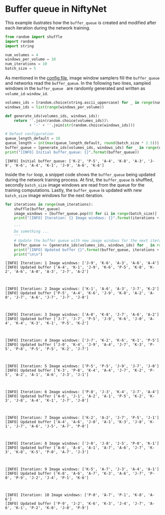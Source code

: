 
Buffer queue in NiftyNet
====================
This example ilustrates 
how the `buffer_queue` is created 
and modified after each iteration during the network training.


```python
from random import shuffle
import random
import string
```


```python
num_volumes = 4
windows_per_volume = 10
num_iterations = 10
batch_size = 5
```

As mentioned in the [config file](.), image window samplers fill the `buffer_queue`
and networks read the `buffer_queue`. In the following two lines,
sampled windows in the `buffer_queue ` are randomly generated and written as
`volume_id-window_id`.



```python
volumes_ids = [random.choice(string.ascii_uppercase) for _ in range(num_volumes)] 
windows_ids = list(range(windows_per_volume))
```


```python
def generate_ids(volumes_ids, windows_ids):
    return ''.join(random.choice(volumes_ids))\
           + '-' + ''.join(str(random.choice(windows_ids)))
```


```python
# Defaut configuration
queue_length_default = 10
queue_length = int(max(queue_length_default, round(batch_size * 2.5)))
buffer_queue = [generate_ids(volumes_ids, windows_ids) for _ in range(queue_length)]
print("[INFO] Initial buffer_queue: {}".format(buffer_queue))
```

    [INFO] Initial buffer_queue: ['K-2', 'P-5', 'A-4', 'K-8', 'A-3', 'J-9', 'K-6', 'A-4', 'K-1', 'J-9', 'A-6', 'K-6']


Inside the `for` loop, a snippet code shows the `buffer_queue` being updated during the network training process. At first, the `buffer_queue` is shuffled, secondly `batch_size` image windows are read from the queue for the training computations. Lastly, the `buffer_queue` is updated with new `batch_size` image windows for the next iteration.


```python
for iterations in range(num_iterations):
    shuffle(buffer_queue)
    image_windows = [buffer_queue.pop(0) for ii in range(batch_size)]
    print("[INFO] Iteration: {} Image windows: {}".format(iterations + 1, image_windows))

    '''
    Do something ...
    '''
    # Update the buffer queue with new image windows for the next iteration    
    buffer_queue += [generate_ids(volumes_ids, windows_ids) for _ in range(batch_size)]
    print("[INFO] Updated buffer {}".format(buffer_queue, iterations + 1))
    print("\n\n")
```

    [INFO] Iteration: 1 Image windows: ['J-9', 'K-6', 'A-3', 'A-6', 'A-4']
    [INFO] Updated buffer ['A-4', 'K-1', 'J-9', 'K-6', 'P-5', 'K-8', 'K-2', 'A-6', 'A-0', 'A-3', 'J-7', 'A-2']
    
    
    
    [INFO] Iteration: 2 Image windows: ['K-1', 'A-6', 'A-3', 'J-7', 'K-2']
    [INFO] Updated buffer ['P-5', 'A-4', 'K-6', 'J-9', 'K-8', 'A-2', 'A-0', 'J-7', 'A-6', 'J-7', 'J-7', 'J-0']
    
    
    
    [INFO] Iteration: 3 Image windows: ['A-0', 'K-8', 'J-7', 'A-6', 'A-2']
    [INFO] Updated buffer ['J-7', 'J-7', 'P-5', 'J-9', 'K-6', 'J-0', 'A-4', 'K-4', 'K-3', 'K-1', 'P-5', 'K-2']
    
    
    
    [INFO] Iteration: 4 Image windows: ['J-7', 'K-2', 'K-6', 'K-1', 'P-5']
    [INFO] Updated buffer ['J-0', 'K-4', 'J-9', 'A-4', 'J-7', 'K-3', 'P-5', 'P-8', 'P-5', 'P-5', 'K-2', 'J-7']
    
    
    
    [INFO] Iteration: 5 Image windows: ['P-5', 'P-5', 'J-9', 'J-7', 'J-0']
    [INFO] Updated buffer ['K-3', 'P-8', 'K-4', 'A-4', 'J-7', 'K-2', 'P-5', 'A-2', 'A-1', 'A-6', 'J-3', 'J-1']
    
    
    
    [INFO] Iteration: 6 Image windows: ['P-8', 'J-3', 'K-4', 'J-7', 'A-4']
    [INFO] Updated buffer ['A-6', 'J-1', 'A-2', 'A-1', 'P-5', 'K-2', 'K-3', 'J-8', 'A-4', 'K-1', 'J-7', 'J-0']
    
    
    
    [INFO] Iteration: 7 Image windows: ['K-2', 'A-2', 'J-7', 'P-5', 'J-1']
    [INFO] Updated buffer ['A-4', 'A-6', 'J-0', 'A-1', 'K-3', 'J-8', 'K-1', 'J-7', 'A-6', 'J-5', 'A-7', 'P-0']
    
    
    
    [INFO] Iteration: 8 Image windows: ['J-0', 'J-8', 'J-5', 'P-0', 'K-1']
    [INFO] Updated buffer ['A-6', 'A-4', 'A-1', 'A-7', 'A-6', 'J-7', 'K-3', 'K-8', 'K-5', 'P-0', 'A-7', 'J-3']
    
    
    
    [INFO] Iteration: 9 Image windows: ['K-5', 'A-7', 'J-3', 'A-4', 'A-1']
    [INFO] Updated buffer ['K-8', 'A-6', 'A-7', 'K-3', 'A-6', 'J-7', 'P-0', 'P-9', 'J-2', 'J-4', 'P-1', 'K-6']
    
    
    
    [INFO] Iteration: 10 Image windows: ['P-0', 'A-7', 'P-1', 'K-8', 'A-6']
    [INFO] Updated buffer ['P-9', 'J-2', 'K-6', 'K-3', 'J-4', 'J-7', 'A-6', 'K-1', 'P-2', 'K-0', 'J-0', 'P-9']
    
    
    

